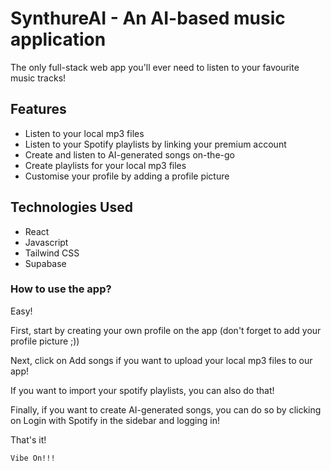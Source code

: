 # SynthureAI - An AI-based music application

The only full-stack web app you'll ever need to listen to your favourite music tracks!

## Features

- Listen to your local mp3 files
- Listen to your Spotify playlists by linking your premium account
- Create and listen to AI-generated songs on-the-go
- Create playlists for your local mp3 files
- Customise your profile by adding a profile picture

## Technologies Used

- React
- Javascript
- Tailwind CSS
- Supabase

### How to use the app?

Easy!

First, start by creating your own profile on the app \(don't forget to add your profile picture ;\)\)

Next, click on Add songs if you want to upload your local mp3 files to our app!

If you want to import your spotify playlists, you can also do that!

Finally, if you want to create AI-generated songs, you can do so by clicking on Login with Spotify in the sidebar and logging in!

That's it!

`Vibe On!!!` 


